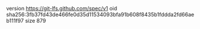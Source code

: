 version https://git-lfs.github.com/spec/v1
oid sha256:3fb37fd43de466fe0d35d11534093bfa91b608f8435b1fddda2fd66aeb111f97
size 879
